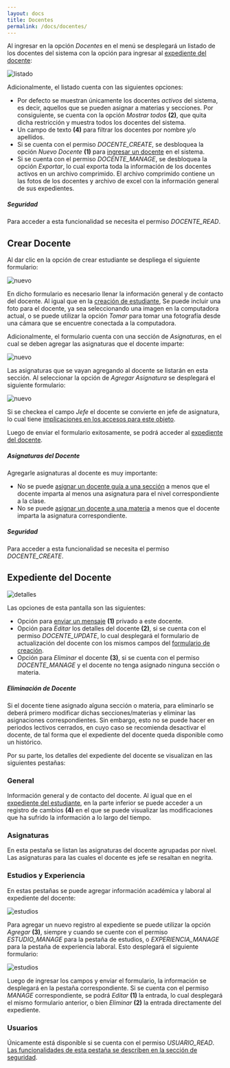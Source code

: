 ```yaml
---
layout: docs
title: Docentes
permalink: /docs/docentes/
---
```


Al ingresar en la opción *Docentes* en el menú se desplegará un listado de los docentes del sistema con la opción para ingresar al 
[expediente del docente](#expediente_del_docente):

![listado](/img/docs/docentes_index.png)

Adicionalmente, el listado cuenta con las siguientes opciones:

- Por defecto se muestran únicamente los docentes *activos* del sistema, es decir, aquellos que se pueden asignar a materias y secciones. Por consiguiente,
  se cuenta con la opción *Mostrar todos* **(2)**, que quita dicha restricción y muestra todos los docentes del sistema.
- Un campo de texto **(4)** para filtrar los docentes por nombre y/o apellidos.
- Si se cuenta con el permiso *DOCENTE_CREATE*, se desbloquea la opción *Nuevo Docente* **(1)** para [ingresar un docente](#crear_docente) en el sistema.
- Si se cuenta con el permiso *DOCENTE_MANAGE*, se desbloquea la opción *Exportar*, lo cual exporta toda la información de los docentes activos en un archivo
  comprimido. El archivo comprimido contiene un las fotos de los docentes y archivo de excel con la información general de sus expedientes.

<div class="note info">
  <h5>Seguridad</h5>
  <p>Para acceder a esta funcionalidad se necesita el permiso <i>DOCENTE_READ</i>.</p>
</div>

## Crear Docente

Al dar clic en la opción de crear estudiante se despliega el siguiente formulario:

![nuevo](/img/docs/docentes_new.png)

En dicho formulario es necesario llenar la información general y de contacto del docente. Al igual que en la [creación de estudiante](/docs/estudiantes/#crear_estudiante),
Se puede incluir una foto para el docente, ya sea seleccionando una imagen en la computadora actual, o se puede utilizar la opción *Tomar* para tomar una fotografía 
desde una cámara que se encuentre conectada a la computadora.

Adicionalmente, el formulario cuenta con una sección de *Asignaturas*, en el cual se deben agregar las asignaturas que el docente imparte:

![nuevo](/img/docs/docentes_new_asignaturas.png)

Las asignaturas que se vayan agregando al docente se listarán en esta sección. Al seleccionar la opción de *Agregar Asignatura* se desplegará el siguiente 
formulario:

![nuevo](/img/docs/docentes_new_asignaturas_2.png)

Si se checkea el campo *Jefe* el docente se convierte en jefe de asignatura, lo cual tiene [implicaciones en los accesos para este objeto](/docs/seguridad/#objetos).

Luego de enviar el formulario exitosamente, se podrá acceder al [expediente del docente](#expediente_del_docente).

<div class="note warning">
  <h5>Asignaturas del Docente</h5>
  <p>Agregarle asignaturas al docente es muy importante:</p>
  <ul>
    <li>No se puede <a href="/docs/secciones#crear_seccion">asignar un docente guía a una sección</a> a menos que el docente imparta al menos
      una asignatura para el nivel correspondiente a la clase.</li>
    <li>No se puede <a href="/docs/materias#crear_materia">asignar un docente a una materia</a> a menos que el docente imparta la asignatura
      correspondiente.</li>
  </ul>
</div>

<div class="note info">
  <h5>Seguridad</h5>
  <p>Para acceder a esta funcionalidad se necesita el permiso <i>DOCENTE_CREATE</i>.</p>
</div>

## Expediente del Docente

![detalles](/img/docs/docentes_show.png)

Las opciones de esta pantalla son las siguientes:

- Opción para [enviar un mensaje](/docs/mensajes/#crear_mensaje) **(1)** privado a este docente.
- Opción para *Editar* los detalles del docente **(2)**, si se cuenta con el permiso *DOCENTE_UPDATE*, lo cual desplegará el formulario de actualización 
  del docente con los mismos campos del [formulario de creación](#crear_docente).
- Opción para *Eliminar* el docente **(3)**, si se cuenta con el permiso *DOCENTE_MANAGE* y el docente no tenga asignado ninguna sección o materia.

<div class="note">
  <h5>Eliminación de Docente</h5>
  <p>Si el docente tiene asignado alguna sección o materia, para eliminarlo se deberá primero modificar dichas secciones/materias y eliminar las asignaciones
    correspondientes. Sin embargo, esto no se puede hacer en periodos lectivos cerrados, en cuyo caso se recomienda desactivar el docente, de tal forma
    que el expediente del docente queda disponible como un histórico.</p>
</div>

Por su parte, los detalles del expediente del docente se visualizan en las siguientes pestañas:

### General

Información general y de contacto del docente. Al igual que en el [expediente del estudiante](/docs/estudiantes/#general), en la parte inferior se puede acceder a un 
registro de cambios **(4)** en el que se puede visualizar las modificaciones que ha sufrido la información a lo largo del tiempo.

### Asignaturas

En esta pestaña se listan las asignaturas del docente agrupadas por nivel. Las asignaturas para las cuales el docente es jefe se resaltan en negrita.

### Estudios y Experiencia

En estas pestañas se puede agregar información académica y laboral al expediente del docente:

![estudios](/img/docs/docentes_show_estudios.png)

Para agregar un nuevo registro al expediente se puede utilizar la opción *Agregar* **(3)**, siempre y cuando se cuente con el permiso 
*ESTUDIO_MANAGE* para la pestaña de estudios, o *EXPERIENCIA_MANAGE* para la pestaña de experiencia laboral. Esto desplegará el siguiente
formulario:

![estudios](/img/docs/docentes_show_estudios_new.png)

Luego de ingresar los campos y enviar el formulario, la información se desplegará en la pestaña correspondiente. Si se cuenta con el permiso *MANAGE*
correspondiente, se podrá *Editar* **(1)** la entrada, lo cual desplegará el mismo formulario anterior, o bien *Eliminar* **(2)** la entrada
directamente del expediente.

### Usuarios

Únicamente está disponible si se cuenta con el permiso *USUARIO_READ*. [Las funcionalidades de esta pestaña se describen en la sección de seguridad](/docs/seguridad/#objetos).
